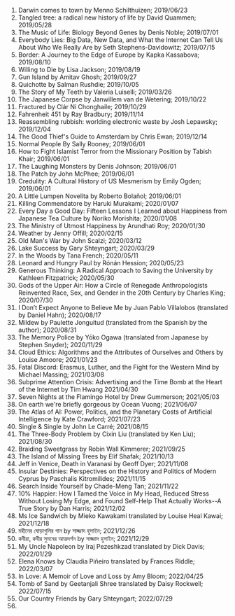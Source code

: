 
1. Darwin comes to town by Menno Schilthuizen; 2019/06/23
2. Tangled tree: a radical new history of life by David Quammen; 2019/05/28
3. The Music of Life: Biology Beyond Genes by Denis Noble; 2019/07/01 
4. Everybody Lies: Big Data, New Data, and What the Internet Can Tell Us About Who We Really Are by Seth Stephens-Davidowitz; 2019/07/15
5. Border: A Journey to the Edge of Europe by Kapka Kassabova; 2019/08/10
6. Willing to Die by Lisa Jackson; 2019/08/19
7. Gun Island by Amitav Ghosh; 2019/09/27
8. Quichotte by Salman Rushdie; 2019/10/05
9. The Story of My Teeth by Valeria Luiselli; 2019/03/26
10. The Japanese Corpse by Janwillem van de Wetering; 2019/10/22 
11. Fractured by Clár Ní Chonghaile; 2019/10/29
12. Fahrenheit 451 by Ray Bradbury; 2019/11/14 
13. Reassembling rubbish: worlding electronic waste by Josh Lepawsky; 2019/12/04
14. The Good Thief's Guide to Amsterdam by Chris Ewan; 2019/12/14
15. Normal People By Sally Rooney; 2019/06/01 
16. How to Fight Islamist Terror from the Missionary Position by Tabish Khair; 2019/06/01 
17. The Laughing Monsters by Denis Johnson; 2019/06/01 
18. The Patch by John McPhee; 2019/06/01 
19. Credulity: A Cultural History of US Mesmerism by Emily Ogden; 2019/06/01 
20. A Little Lumpen Novelita by Roberto Bolañol; 2019/06/01
21. Killing Commendatore by Haruki Murakami; 2020/01/07
22. Every Day a Good Day: Fifteen Lessons I Learned about Happiness from Japanese Tea Culture by Noriko Morishita; 2020/01/08
23. The Ministry of Utmost Happiness by Arundhati Roy; 2020/01/30
24. Weather by Jenny Offill; 2020/02/15
25. Old Man's War by John Scalzi; 2020/03/12
26. Lake Success by Gary Shteyngart; 2020/03/29
27. In the Woods by Tana French; 2020/05/11
28. Leonard and Hungry Paul by Rónán Hession; 2020/05/23
29. Generous Thinking: A Radical Approach to Saving the University by Kathleen Fitzpatrick; 2020/05/30
30. Gods of the Upper Air: How a Circle of Renegade Anthropologists Reinvented Race, Sex, and Gender in the 20th Century by Charles King; 2020/07/30
31. I Don’t Expect Anyone to Believe Me by Juan Pablo Villalobos (translated by Daniel Hahn); 2020/08/17
33. Mildew by Paulette Jonguitud (translated from the Spanish by the author); 2020/08/31
34. The Memory Police by Yōko Ogawa (translated from Japanese by Stephen Snyder); 2020/11/29
35. Cloud Ethics: Algorithms and the Attributes of Ourselves and Others by Louise Amoore; 2021/01/23
36. Fatal Discord: Erasmus, Luther, and the Fight for the Western Mind by Michael Massing; 2021/03/08
37. Subprime Attention Crisis: Advertising and the Time Bomb at the Heart of the Internet by Tim Hwang 2021/04/30
38. Seven Nights at the Flamingo Hotel by  Drew Gummerson; 2021/05/03
39. On earth we're briefly gorgeous by Ocean Vuong; 2021/06/07
40. The Atlas of AI: Power, Politics, and the Planetary Costs of Artificial Intelligence by Kate Crawford; 2021/07/23
41. Single & Single by John Le Carré; 2021/08/15
42. The Three-Body Problem by Cixin Liu (translated by Ken Liu); 2021/08/30 
43. Braiding Sweetgrass by Robin Wall Kimmerer; 2021/09/25
44. The Island of Missing Trees by Elif Shafak; 2021/10/13
45. Jeff in Venice, Death in Varanasi by Geoff Dyer; 2021/11/08
46. Insular Destinies: Perspectives on the History and Politics of Modern Cyprus by Paschalis Kitromilides; 2021/11/15
47. Search Inside Yourself by Chade-Meng Tan; 2021/11/22
48. 10% Happier: How I Tamed the Voice in My Head, Reduced Stress Without Losing My Edge, and Found Self-Help That Actually Works--A True Story by Dan Harris; 2021/12/02
49. Ms Ice Sandwich by Mieko Kawakami translated by Louise Heal Kawai; 2021/12/18 
50. মহীনের ঘোড়াগুলির গান by সাজ্জাদ হুসাইন; 2021/12/26 
51. কবীরা, কবীর সুমনের আত্মদর্শন by সাজ্জাদ হুসাইন; 2021/12/29
52. My Uncle Napoleon by Iraj Pezeshkzad translated by Dick Davis; 2022/01/29
53. Elena Knows by Claudia Piñeiro translated by Frances Riddle; 2022/03/07
54. In Love: A Memoir of Love and Loss by Amy Bloom; 2022/04/25
55. Tomb of Sand by Geetanjali Shree translated by Daisy Rockwell; 2022/07/15
56. Our Country Friends by Gary Shteyngart; 2022/07/29
57. 
